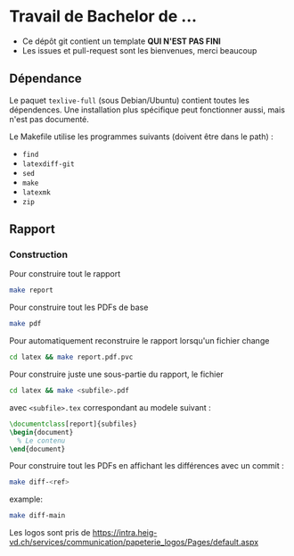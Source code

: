 # Travail de Bachelor de ...

 - Ce dépôt git contient un template **QUI N'EST PAS FINI**
 - Les issues et pull-request sont les bienvenues, merci beaucoup

## Dépendance

Le paquet `texlive-full` (sous Debian/Ubuntu) contient toutes les dépendences. Une installation plus
spécifique peut fonctionner aussi, mais n'est pas documenté.

Le Makefile utilise les programmes suivants (doivent être dans le path) :
 - `find`
 - `latexdiff-git`
 - `sed`
 - `make`
 - `latexmk`
 - `zip`

## Rapport

### Construction

Pour construire tout le rapport

```sh
make report
```

Pour construire tout les PDFs de base

```sh
make pdf
```

Pour automatiquement reconstruire le rapport lorsqu'un fichier change

```sh
cd latex && make report.pdf.pvc
```

Pour construire juste une sous-partie du rapport, le fichier 

```sh
cd latex && make <subfile>.pdf
```

avec `<subfile>.tex` correspondant au modele suivant :

```latex
\documentclass[report]{subfiles}
\begin{document}
  % Le contenu
\end{document}
```

Pour construire tout les PDFs en affichant les différences avec un commit : 

```sh
make diff-<ref>
```

example: 

```sh
make diff-main
```



Les logos sont pris de https://intra.heig-vd.ch/services/communication/papeterie_logos/Pages/default.aspx
